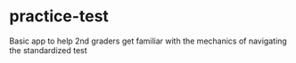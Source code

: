 # practice-test
Basic app to help 2nd graders get familiar with the mechanics of navigating the standardized test
